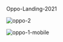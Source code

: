 Oppo-Landing-2021


![oppo-2](https://user-images.githubusercontent.com/45883138/121609209-b0aa9e00-ca53-11eb-8fcf-cff25ae8c39e.png)


![oppo-1-mobile](https://user-images.githubusercontent.com/45883138/121573306-68748700-ca25-11eb-89ce-cc204e7d74cc.png)
